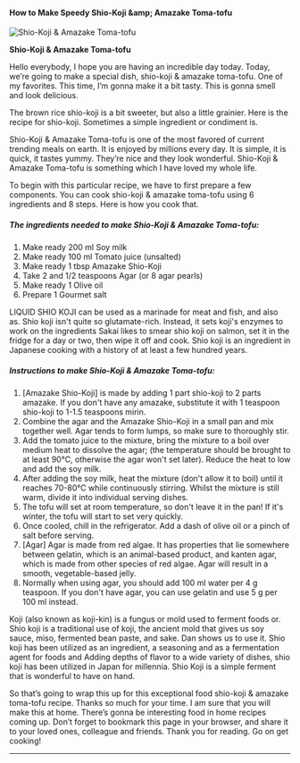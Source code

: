             

#### How to Make Speedy Shio-Koji &amp;amp; Amazake Toma-tofu

![Shio-Koji &amp; Amazake Toma-tofu](https://img-global.cpcdn.com/recipes/6476263750369280/751x532cq70/shio-koji-amazake-toma-tofu-recipe-main-photo.jpg)

**Shio-Koji &amp; Amazake Toma-tofu**

Hello everybody, I hope you are having an incredible day today. Today, we’re going to make a special dish, shio-koji & amazake toma-tofu. One of my favorites. This time, I’m gonna make it a bit tasty. This is gonna smell and look delicious.

The brown rice shio-koji is a bit sweeter, but also a little grainier. Here is the recipe for shio-koji. Sometimes a simple ingredient or condiment is.

Shio-Koji & Amazake Toma-tofu is one of the most favored of current trending meals on earth. It is enjoyed by millions every day. It is simple, it is quick, it tastes yummy. They’re nice and they look wonderful. Shio-Koji & Amazake Toma-tofu is something which I have loved my whole life.

To begin with this particular recipe, we have to first prepare a few components. You can cook shio-koji & amazake toma-tofu using 6 ingredients and 8 steps. Here is how you cook that.

##### The ingredients needed to make Shio-Koji & Amazake Toma-tofu:

1.  Make ready 200 ml Soy milk
2.  Make ready 100 ml Tomato juice (unsalted)
3.  Make ready 1 tbsp Amazake Shio-Koji
4.  Take 2 and 1/2 teaspoons Agar (or 8 agar pearls)
5.  Make ready 1 Olive oil
6.  Prepare 1 Gourmet salt

LIQUID SHIO KOJI can be used as a marinade for meat and fish, and also as. Shio koji isn't quite so glutamate-rich. Instead, it sets koji's enzymes to work on the ingredients Sakai likes to smear shio koji on salmon, set it in the fridge for a day or two, then wipe it off and cook. Shio koji is an ingredient in Japanese cooking with a history of at least a few hundred years.

##### Instructions to make Shio-Koji & Amazake Toma-tofu:

1.  \[Amazake Shio-Koji\] is made by adding 1 part shio-koji to 2 parts amazake. If you don't have any amazake, substitute it with 1 teaspoon shio-koji to 1-1.5 teaspoons mirin.
2.  Combine the agar and the Amazake Shio-Koji in a small pan and mix together well. Agar tends to form lumps, so make sure to thoroughly stir.
3.  Add the tomato juice to the mixture, bring the mixture to a boil over medium heat to dissolve the agar; (the temperature should be brought to at least 90℃, otherwise the agar won't set later). Reduce the heat to low and add the soy milk.
4.  After adding the soy milk, heat the mixture (don't allow it to boil) until it reaches 70-80℃ while continuously stirring. Whilst the mixture is still warm, divide it into individual serving dishes.
5.  The tofu will set at room temperature, so don't leave it in the pan! If it's winter, the tofu will start to set very quickly.
6.  Once cooled, chill in the refrigerator. Add a dash of olive oil or a pinch of salt before serving.
7.  \[Agar\] Agar is made from red algae. It has properties that lie somewhere between gelatin, which is an animal-based product, and kanten agar, which is made from other species of red algae. Agar will result in a smooth, vegetable-based jelly.
8.  Normally when using agar, you should add 100 ml water per 4 g teaspoon. If you don't have agar, you can use gelatin and use 5 g per 100 ml instead.

Koji (also known as koji-kin) is a fungus or mold used to ferment foods or. Shio koji is a traditional use of koji, the ancient mold that gives us soy sauce, miso, fermented bean paste, and sake. Dan shows us to use it. Shio koji has been utilized as an ingredient, a seasoning and as a fermentation agent for foods and Adding depths of flavor to a wide variety of dishes, shio koji has been utilized in Japan for millennia. Shio Koji is a simple ferment that is wonderful to have on hand.

So that’s going to wrap this up for this exceptional food shio-koji & amazake toma-tofu recipe. Thanks so much for your time. I am sure that you will make this at home. There’s gonna be interesting food in home recipes coming up. Don’t forget to bookmark this page in your browser, and share it to your loved ones, colleague and friends. Thank you for reading. Go on get cooking!

* * *